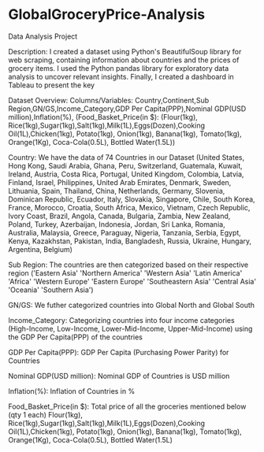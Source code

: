 # GlobalGroceryPrice-Analysis
Data Analysis Project

Description: I created a dataset using Python's BeautifulSoup library for web scraping, containing information about countries and the prices of grocery items. I used the Python pandas library for exploratory data analysis to uncover relevant insights. Finally, I created a dashboard in Tableau to present the key

Dataset Overview:
Columns/Variables: Country,Continent,Sub Region,GN/GS,Income_Category,GDP Per Capita(PPP),Nominal GDP(USD million),Inflation(%), (Food_Basket_Price(in $): (Flour(1kg), Rice(1kg),Sugar(1kg),Salt(1kg),Milk(1L),Eggs(Dozen),Cooking Oil(1L),Chicken(1kg), Potato(1kg), Onion(1kg), Banana(1kg), Tomato(1kg), Orange(1Kg), Coca-Cola(0.5L), Bottled Water(1.5L))

Country: We have the data of 74 Countries in our Dataset
(United States, Hong Kong, Saudi Arabia, Ghana, Peru, Switzerland, Guatemala, Kuwait, Ireland, Austria, Costa Rica, Portugal, United Kingdom, Colombia, Latvia, Finland, Israel, Philippines, United Arab Emirates, Denmark, Sweden, Lithuania, Spain, Thailand, China, Netherlands, Germany, Slovenia, Dominican Republic, Ecuador, Italy, Slovakia, Singapore, Chile, South Korea, France, Morocco, Croatia, South Africa, Mexico, Vietnam, Czech Republic, Ivory Coast, Brazil, Angola, Canada, Bulgaria, Zambia, New Zealand, Poland, Turkey, Azerbaijan, Indonesia, Jordan, Sri Lanka, Romania, Australia, Malaysia, Greece, Paraguay, Nigeria, Tanzania, Serbia, Egypt, Kenya, Kazakhstan, Pakistan, India, Bangladesh, Russia, Ukraine, Hungary, Argentina, Belgium)

Sub Region: The countries are then categorized based on their respective region
('Eastern Asia' 'Northern America' 'Western Asia' 'Latin America' 'Africa' 'Western Europe' 'Eastern Europe' 'Southeastern Asia' 'Central Asia' 'Oceania' 'Southern Asia')

GN/GS: We futher categorized countries into Global North and Global South

Income_Category: Categorizing countries into four income categories (High-Income, Low-Income, Lower-Mid-Income, Upper-Mid-Income) using the GDP Per Capita(PPP) of the countries

GDP Per Capita(PPP): GDP Per Capita (Purchasing Power Parity) for Countries

Nominal GDP(USD million): Nominal GDP of Countries is USD million

Inflation(%): Inflation of Countries in %

Food_Basket_Price(in $): Total price of all the groceries mentioned below (qty 1 each)
Flour(1kg), Rice(1kg),Sugar(1kg),Salt(1kg),Milk(1L),Eggs(Dozen),Cooking Oil(1L),Chicken(1kg), Potato(1kg), Onion(1kg), Banana(1kg), Tomato(1kg), Orange(1Kg), Coca-Cola(0.5L), Bottled Water(1.5L)
